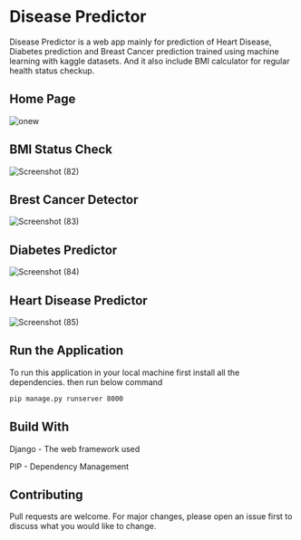 # Disease Predictor 

Disease Predictor is a web app mainly for prediction of Heart Disease, Diabetes prediction and Breast Cancer prediction trained using machine learning with kaggle datasets. And it also include BMI calculator for regular health status checkup.


## Home Page
![onew](https://user-images.githubusercontent.com/59415075/88853761-d64d0100-d20d-11ea-864c-6cd2f64ae2f0.png)


## BMI Status Check
![Screenshot (82)](https://user-images.githubusercontent.com/59415075/88854221-976b7b00-d20e-11ea-9523-ac39773d759b.png)


## Brest Cancer Detector
![Screenshot (83)](https://user-images.githubusercontent.com/59415075/88854299-b407b300-d20e-11ea-9b1f-b4785c663c51.png)


## Diabetes Predictor
![Screenshot (84)](https://user-images.githubusercontent.com/59415075/88854329-c255cf00-d20e-11ea-843c-1afe86907a4b.png)


## Heart Disease Predictor
![Screenshot (85)](https://user-images.githubusercontent.com/59415075/88854333-c4b82900-d20e-11ea-8869-c7049d35cf6f.png)




## Run the Application

To run this application in your local machine first install all the dependencies.
then run below command 
```bash
pip manage.py runserver 8000
```

## Build With

Django - The web framework used

PIP - Dependency Management 

## Contributing
Pull requests are welcome. For major changes, please open an issue first to discuss what you would like to change.


